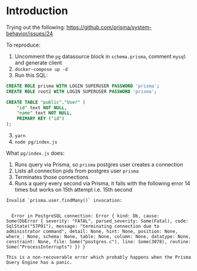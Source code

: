 # Introduction

Trying out the following: https://github.com/prisma/system-behavior/issues/24

To reproduce:

1. Uncomment the `pg` datasource block in `schema.prisma`, comment `mysql` and generate client
1. `docker-compose up -d`
1. Run this SQL:

```sql
CREATE ROLE prisma WITH LOGIN SUPERUSER PASSWORD 'prisma';
CREATE ROLE root2 WITH LOGIN SUPERUSER PASSWORD 'prisma';

CREATE TABLE "public"."User" (
    "id" text NOT NULL,
    "name" text NOT NULL,
    PRIMARY KEY ("id")
);
```

3. `yarn`
4. `node pg/index.js`

What `pg/index.js` does:

1. Runs query via Prisma, so `prisma` postgres user creates a connection
2. Lists all connection pids from postgres user `prisma`
3. Terminates those connections
4. Runs a query every second via Prisma, it fails with the following error 14 times but works on 15th attempt i.e. 15th second

```
Invalid `prisma.user.findMany()` invocation:


  Error in PostgreSQL connection: Error { kind: Db, cause: Some(DbError { severity: "FATAL", parsed_severity: Some(Fatal), code: SqlState("57P01"), message: "terminating connection due to administrator command", detail: None, hint: None, position: None, where_: None, schema: None, table: None, column: None, datatype: None, constraint: None, file: Some("postgres.c"), line: Some(3078), routine: Some("ProcessInterrupts") }) }

This is a non-recoverable error which probably happens when the Prisma Query Engine has a panic.
```
